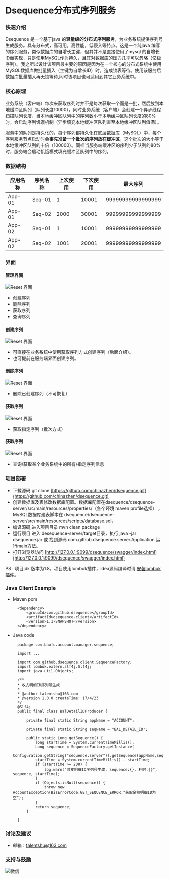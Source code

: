 # Dsequence分布式序列服务

### 快速介绍

Dsequence 是一个基于java 的**轻量级的分布式序列服务**，为业务系统提供序列号生成服务。具有分布式，高可用，高性能，低侵入等特点。这是一个纯java 编写的序列服务，类似数据库的自增长主键，但其并不是直接使用了mysql 的自增长ID而实现，只是使用MySQL作为持久，且其对数据库的压力几乎可以忽略（亿级序列）。我之所以设计该项目最主要的原因是因为在一个核心的分布式系统中使用MySQL数据库做批量插入（主键为自增长ID）时，造成锁表等待。使用该服务后数据库批量插入再无锁等待,同时该项目也可适用到其它业务系统中。

### 核心原理


业务系统（客户端）每次来获取序列时并不是每次获取一个而是一批，然后放到本地缓冲区队列（队列长度10000），同时业务系统（客户端）会创建一个异步线程扫描队列长度，当本地缓冲区队列中的序列数小于本地缓冲区队列长度的80%时，会启动序列饥饿机制（异步填充本地缓冲区队列直至本地缓冲区队列值满）。

服务中的队列是持久化的，每个序列都持久化在底层数据库（MySQL）中，每个序列服务节点启动时会**事先准备一个批次的序列放在缓冲区**，这个批次的大小等于本地缓冲区队列的十倍（100000）。同样当服务端缓冲区的序列少于队列的80%时，服务端会启动饥饿模式填充缓冲区队列中的序列。



### 数据结构
应用名称  	| 序列名称		| 上次使用	| 下次使用 | 最大序列 |
-------- | ------------|-------- |-------- |-------- |
App-01  | Seq-01| 1		| 10001   | 99999999999999999 |
App-01  | Seq-02| 2000		| 30001   | 99999999999999999 |
App-02  | Seq-01| 1		| 10001   | 99999999999999999 |
App-02  | Seq-02| 1001		| 20001   | 99999999999999999 |



### 界面
#### 管理界面
![Reset 界面](https://raw.githubusercontent.com/chinazhen/images/master/jiemian.png)

* 创建序列
* 删除序列
* 获取序列
* 查询序列

#### 创建序列

![Reset 界面](https://raw.githubusercontent.com/chinazhen/images/master/create.png)


* 可直接在业务系统中使用获取序列方式创建序列（后面介绍）。
* 也可提前在服务端界面创建序列。


#### 删除序列


![Reset 界面](https://raw.githubusercontent.com/chinazhen/images/master/delete.png)

* 删除已创建序列（不可恢复）

#### 获取序列
![Reset 界面](https://raw.githubusercontent.com/chinazhen/images/master/get.png)

* 获取指定序列（批次方式）


#### 获取序列
![Reset 界面](https://raw.githubusercontent.com/chinazhen/images/master/query.png)

* 查询/获取某个业务系统中的所有/指定序列信息


### 项目部署

* 下载源码 git clone [https://github.com/chinazhen/dsequence.git](https://github.com/chinazhen/dsequence.git) 
* 创建数据库及表修改数据库配置。数据库配置在dsequence/dsequence-server/src/main/resources/properties/（各个环境 maven profile选择） ，MySQL数据库建表脚本在 dsequence/dsequence-server/src/main/resources/scripts/database.sql，
* 编译源码,进入项目目录 mvn clean package
* 运行项目 进入 desequence-server/target目录，执行 java -jar dsequence.jar 或 找到源码 com.github.dsequence.server.Application 运行main方法。
* 打开浏览器访问 [http://127.0.0.1:9099/dsequence/swagger/index.html](http://127.0.0.1:9099/dsequence/swagger/index.html)

PS : 项目jdk 版本为1.8，项目使用lombok插件，idea源码编译时请 [安装lombok插件](http://blog.csdn.net/zw235345721/article/details/50737549)。


### Java Client Example

* Maven pom

		<dependency>
		    <groupId>com.github.dsequence</groupId>
		    <artifactId>dsequence-client</artifactId>
		    <version>1.1-SNAPSHOT</version>
		</dependency>


* Java code

		package com.baofu.account.manager.sequence;
		
		import ...
		
		import com.github.dsequence.client.SequenceFactory;
		import lombok.extern.slf4j.Slf4j;
		import java.util.Objects;
		
		/**
		* 收支明细ID序列号生成
		*
		* @author talentshu@163.com
		* @version 1.0.0 createTime: 17/4/23
		*/
		@Slf4j
		public final class BalDetailIDProducer {
		
			private final static String appName = "ACCOUNT";
			
			private final static String seqName = "BAL_DETAIL_ID";
			
			public static Long getSequence() {
			    long startTime = System.currentTimeMillis();
			    Long sequence = SequenceFactory.getInstance(
			            Configuration.getString("sequence.server")).getSequence(appName,seqName);
			    startTime = System.currentTimeMillis() - startTime;
			    if (startTime >= 200) {
			        log.warn("收支明细ID序列号生成, sequence:{}, 耗时:{}", sequence, startTime);
			    }
			    if (Objects.isNull(sequence)) {
			        throw new AccountException(BizErrorCode.GET_SEQUENCE_ERROR,"获取余额明细ID为空");
			    }
			    return sequence;
			}
	
		}
		
### 讨论及建议

* 邮箱：talentshu@163.com

### 支持与鼓励

![微信](https://raw.githubusercontent.com/chinazhen/images/master/IMG_0217.JPG)